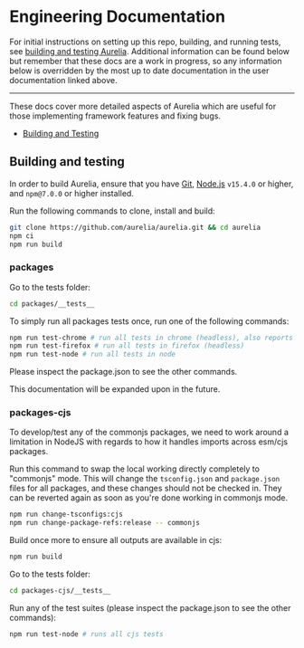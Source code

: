 # Engineering Documentation

For initial instructions on setting up this repo, building, and running tests, see [building and testing Aurelia](../user-docs/6.%20community-contributions/4.%20building-and-testing-aurelia.md). Additional information can be found below but remember that these docs are a work in progress, so any information below is overridden by the most up to date documentation in the user documentation linked above.

----

These docs cover more detailed aspects of Aurelia which are useful for those implementing framework features and fixing bugs.

- [Building and Testing](#building-and-testing)

## Building and testing

In order to build Aurelia, ensure that you have [Git](https://git-scm.com/downloads), [Node.js](https://nodejs.org/) `v15.4.0` or higher, and `npm@7.0.0` or higher installed.

Run the following commands to clone, install and build:

```bash
git clone https://github.com/aurelia/aurelia.git && cd aurelia
npm ci
npm run build
```

### packages

Go to the tests folder:
```bash
cd packages/__tests__
```

To simply run all packages tests once, run one of the following commands:
```bash
npm run test-chrome # run all tests in chrome (headless), also reports code coverage
npm run test-firefox # run all tests in firefox (headless)
npm run test-node # run all tests in node
```

Please inspect the package.json to see the other commands.

This documentation will be expanded upon in the future.


### packages-cjs

To develop/test any of the commonjs packages, we need to work around a limitation in NodeJS with regards to how it handles imports across esm/cjs packages.

Run this command to swap the local working directly completely to "commonjs" mode. This will change the `tsconfig.json` and `package.json` files for all packages, and these changes should not be checked in. They can be reverted again as soon as you're done working in commonjs mode.

```bash
npm run change-tsconfigs:cjs
npm run change-package-refs:release -- commonjs
```

Build once more to ensure all outputs are available in cjs:
```bash
npm run build
```

Go to the tests folder:
```bash
cd packages-cjs/__tests__
```

Run any of the test suites (please inspect the package.json to see the other commands):
```bash
npm run test-node # runs all cjs tests
```
